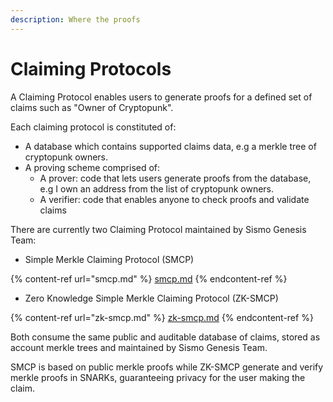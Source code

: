 ```yaml
---
description: Where the proofs
---
```


# Claiming Protocols

A Claiming Protocol enables users to generate proofs for a defined set of claims such as "Owner of Cryptopunk".&#x20;

Each claiming protocol is constituted of:&#x20;

* A database which contains supported claims data, e.g a merkle tree of cryptopunk owners.
* A proving scheme comprised of:
  * A prover: code that lets users generate proofs from the database, e.g I own an address from the list of cryptopunk owners.
  * A verifier: code that enables anyone to check proofs and validate claims

There are currently two Claiming Protocol maintained by Sismo Genesis Team:&#x20;

* Simple Merkle Claiming Protocol (SMCP)

{% content-ref url="smcp.md" %}
[smcp.md](smcp.md)
{% endcontent-ref %}

* Zero Knowledge Simple Merkle Claiming Protocol (ZK-SMCP)

{% content-ref url="zk-smcp.md" %}
[zk-smcp.md](zk-smcp.md)
{% endcontent-ref %}

Both consume the same public and auditable database of claims, stored as account merkle trees and maintained by Sismo Genesis Team.

SMCP is based on public merkle proofs while ZK-SMCP generate and verify merkle proofs in SNARKs, guaranteeing privacy for the user making the claim.
